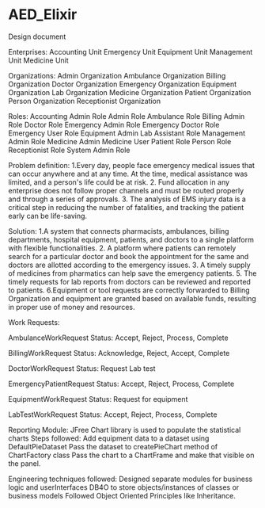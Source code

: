 # AED_Elixir

Design document

Enterprises:
Accounting Unit
Emergency Unit
Equipment Unit
Management Unit
Medicine Unit

Organizations:
Admin Organization
Ambulance Organization
Billing Organization
Doctor Organization
Emergency Organization
Equipment Organization
Lab Organization
Medicine Organization
Patient Organization
Person Organization
Receptionist Organization

Roles:
Accounting Admin Role
Admin Role
Ambulance Role
Billing Admin Role
Doctor Role
Emergency Admin Role
Emergency Doctor Role
Emergency User Role
Equipment Admin
Lab Assistant Role
Management Admin Role
Medicine Admin
Medicine User
Patient Role
Person Role
Receptionist Role
System Admin Role

Problem definition:
1.Every day, people face emergency medical issues that can occur anywhere and at any time. At the time, medical assistance was limited, and a person's life could be at risk.
2.  Fund allocation in any enterprise does not follow proper channels and must be routed properly and through a series of approvals.
3. The analysis of EMS injury data is a critical step in reducing the number of fatalities, and tracking the patient early can be life-saving.

Solution:
1.A system that connects pharmacists, ambulances, billing departments, hospital equipment, patients, and doctors to a single platform with flexible functionalities.
2. A platform where patients can remotely search for a particular doctor and book the appointment for the same and doctors are allotted according to the emergency issues.
3. A timely supply of medicines from pharmatics can help save the emergency patients.
5. The timely requests for lab reports from doctors can be reviewed and reported to patients.
6.Equipment or tool requests are correctly forwarded to Billing Organization and equipment are granted based on available funds, resulting in proper use of money and resources.

Work Requests:

AmbulanceWorkRequest
Status: Accept, Reject, Process, Complete 

BillingWorkRequest
Status: Acknowledge, Reject, Accept, Complete

DoctorWorkRequest
Status: Request Lab test

EmergencyPatientRequest
Status: Accept, Reject, Process, Complete 

EquipmentWorkRequest
Status: Request for equipment 

LabTestWorkRequest
Status: Accept, Reject, Process, Complete

Reporting Module:
JFree Chart library is used to populate the statistical charts
Steps followed:
Add equipment data to a dataset using DefaultPieDataset
Pass the dataset to createPieChart method of ChartFactory class
Pass the chart to a ChartFrame and make that visible on the panel. 

Engineering techniques followed:
Designed separate modules for business logic and userInterfaces
DB4O to store objects/instances of classes or business models 
Followed Object Oriented Principles like Inheritance.




